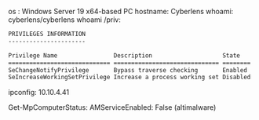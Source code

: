 os : Windows Server 19 x64-based PC
hostname: Cyberlens
whoami: cyberlens/cyberlens
whoami /priv:
```bash
PRIVILEGES INFORMATION
----------------------

Privilege Name                Description                    State   
============================= ============================== ========
SeChangeNotifyPrivilege       Bypass traverse checking       Enabled 
SeIncreaseWorkingSetPrivilege Increase a process working set Disabled
```
ipconfig: 10.10.4.41 

Get-MpComputerStatus:
AMServiceEnabled: False (altimalware)
